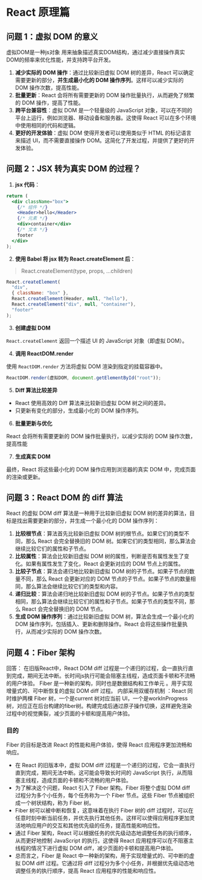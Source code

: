 # React 原理篇

## 问题 1：虚拟 DOM 的意义
 虚拟DOM是一种js对象 用来抽象描述真实DOM结构，通过减少直接操作真实DOM的频率来优化性能，并支持跨平台开发。
1. **减少实际的 DOM 操作**：通过比较新旧虚拟 DOM 树的差异，React 可以确定需要更新的部分，**并生成最小化的 DOM 操作序列**。这样可以减少实际的 DOM 操作次数，提高性能。
2. **批量更新**：React 会将所有需要更新的 DOM 操作批量执行，从而避免了频繁的 DOM 操作，提高了性能。
3. **跨平台兼容性**：虚拟 DOM 是一个轻量级的 JavaScript 对象，可以在不同的平台上运行，例如浏览器、移动设备和服务器。这使得 React 可以在多个环境中使用相同的代码和逻辑。
4. **更好的开发体验**：虚拟 DOM 使得开发者可以使用类似于 HTML 的标记语言来描述 UI，而不需要直接操作 DOM。这简化了开发过程，并提供了更好的开发体验。

## 问题 2：JSX 转为真实 DOM 的过程？

1. **jsx 代码**：

```jsx
return (
  <div className="box">
    {/* 组件 */}
    <Header>hello</Header>
    {/* 元素 */}
    <div>container</div>
    {/* 文本 */}
    footer
  </div>
);
```

2. **使用 Babel 将 jsx 转为 React.createElement 后**：

> React.createElement(type, props, ...children)

```js
React.createElement(
  "div",
  { className: "box" },
  React.createElement(Header, null, "hello"),
  React.createElement("div", null, "container"),
  "footer"
);
```

3. **创建虚拟 DOM**

`React.createElement` 返回一个描述 UI 的 JavaScript 对象（即虚拟 DOM）。

4. **调用 ReactDOM.render**

使用 `ReactDOM.render` 方法将虚拟 DOM 渲染到指定的挂载容器中。

```js
ReactDOM.render(虚拟DOM, document.getElementById("root"));
```

5. **Diff 算法比较差异**

- React 使用高效的 Diff 算法来比较新旧虚拟 DOM 树之间的差异。
- 只更新有变化的部分，生成最小化的 DOM 操作序列。

6. **批量更新与优化**

React 会将所有需要更新的 DOM 操作批量执行，以减少实际的 DOM 操作次数，提高性能

7. **生成真实 DOM**

最终，React 将这些最小化的 DOM 操作应用到浏览器的真实 DOM 中，完成页面的渲染或更新。

## 问题 3：React DOM 的 diff 算法

React 的虚拟 DOM diff 算法是一种用于比较新旧虚拟 DOM 树的差异的算法，目标是找出需要更新的部分，并生成一个最小化的 DOM 操作序列：

1. **比较根节点**：算法首先比较新旧虚拟 DOM 树的根节点。如果它们的类型不同，那么 React 会完全替换旧的 DOM 树。如果它们的类型相同，那么算法会继续比较它们的属性和子节点。
2. **比较属性**：算法会比较新旧虚拟 DOM 树的属性，判断是否有属性发生了变化。如果有属性发生了变化，React 会更新对应的 DOM 节点上的属性。
3. **比较子节点**：算法会递归地比较新旧虚拟 DOM 树的子节点。如果子节点的数量不同，那么 React 会更新对应的 DOM 节点的子节点。如果子节点的数量相同，那么算法会继续比较它们的类型和内容。
4. **递归比较**：算法会递归地比较新旧虚拟 DOM 树的子节点。如果子节点的类型相同，那么算法会继续比较它们的属性和子节点。如果子节点的类型不同，那么 React 会完全替换旧的 DOM 节点。
5. **生成 DOM 操作序列**：通过比较新旧虚拟 DOM 树，算法会生成一个最小化的 DOM 操作序列，包括插入、更新和删除操作。React 会将这些操作批量执行，从而减少实际的 DOM 操作次数。

## 问题 4：Fiber 架构
回答： 在旧版React中，React DOM  diff 过程是一个递归的过程，会一直执行直到完成，期间无法中断。长时间js执行可能会阻塞主线程，造成页面卡顿和不流畅的用户体验。
Fiber 是一种新的架构，同时也是数据结构和工作单元 ‌。用于实现增量式的、可中断恢复的虚拟 DOM diff 过程。
‌内部采用双缓存机制 ‌：React 同时维护两棵 Fiber 树，一个是current 树对应当前 UI，一个是workInProgress 树，对应正在后台构建的fiber树。构建完成后通过原子操作切换，这样避免渲染过程中的视觉撕裂，减少页面的卡顿和提高用户体验。

### 目的
Fiber 的目标是改进 React 的性能和用户体验，使得 React 应用程序更加流畅和响应。

- 在 React 的旧版本中，虚拟 DOM diff 过程是一个递归的过程，它会一直执行直到完成，期间无法中断。这可能会导致长时间的 JavaScript 执行，从而阻塞主线程，造成页面的卡顿和不流畅的用户体验。
- 为了解决这个问题，React 引入了 Fiber 架构。Fiber 将整个虚拟 DOM diff 过程分为多个小任务，每个任务称为一个 Fiber 节点。这些 Fiber 节点被组织成一个树状结构，称为 Fiber 树。
- Fiber 树可以被中断和恢复，这意味着在执行 Fiber 树的 diff 过程时，可以在任意时刻中断当前任务，并优先执行其他任务。这样可以使得应用程序更加灵活地响应用户的交互和其他优先级的任务，提高性能和响应性。
- 通过 Fiber 架构，React 可以根据任务的优先级动态地调整任务的执行顺序，从而更好地控制 JavaScript 的执行。这使得 React 应用程序可以在不阻塞主线程的情况下进行虚拟 DOM diff，减少页面的卡顿和提高用户体验。
- 总而言之，Fiber 是 React 中一种新的架构，用于实现增量式的、可中断的虚拟 DOM diff 过程。它通过将 diff 过程分为多个小任务，并根据优先级动态地调整任务的执行顺序，提高 React 应用程序的性能和响应性。
